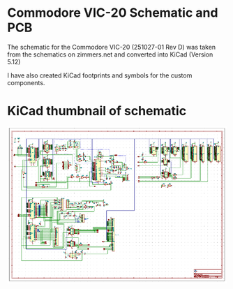# Commodore VIC-20 Schematic and PCB

The schematic for the Commodore VIC-20 (251027-01 Rev D) was taken from the schematics on zimmers.net and converted into KiCad (Version 5.12)


I have also created KiCad footprints and symbols for the custom components.

# KiCad thumbnail of schematic
![](Commodore/VIC-20/images/commodore-vic20-thumb.png)
